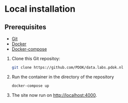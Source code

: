 # Local installation

## Prerequisites

- [Git](https://git-scm.com/)
- [Docker](https://docs.docker.com/)
- [Docker-compose](https://docs.docker.com/compose/install/)

1. Clone this Git repositoy:

   ```bash
   git clone https://github.com/PDOK/data.labs.pdok.nl
   ```

2. Run the container in the directory of the repository

   ```bash
   docker-compose up
   ```

3. The site now run on <http://localhost:4000>.
